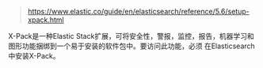 > https://www.elastic.co/guide/en/elasticsearch/reference/5.6/setup-xpack.html

X-Pack是一种Elastic Stack扩展，可将安全性，警报，监控，报告，机器学习和图形功能捆绑到一个易于安装的软件包中。要访问此功能，必须 在Elasticsearch中安装X-Pack。
